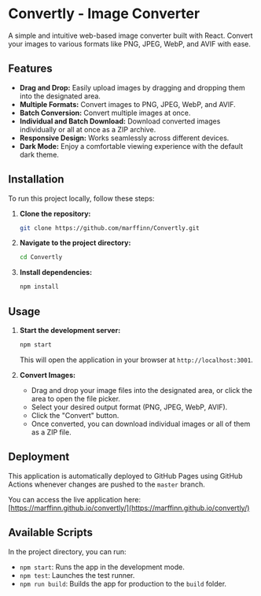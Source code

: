 # Convertly - Image Converter

A simple and intuitive web-based image converter built with React. Convert your images to various formats like PNG, JPEG, WebP, and AVIF with ease.

## Features

-   **Drag and Drop:** Easily upload images by dragging and dropping them into the designated area.
-   **Multiple Formats:** Convert images to PNG, JPEG, WebP, and AVIF.
-   **Batch Conversion:** Convert multiple images at once.
-   **Individual and Batch Download:** Download converted images individually or all at once as a ZIP archive.
-   **Responsive Design:** Works seamlessly across different devices.
-   **Dark Mode:** Enjoy a comfortable viewing experience with the default dark theme.

## Installation

To run this project locally, follow these steps:

1.  **Clone the repository:**
    ```bash
    git clone https://github.com/marffinn/Convertly.git
    ```
2.  **Navigate to the project directory:**
    ```bash
    cd Convertly
    ```
3.  **Install dependencies:**
    ```bash
    npm install
    ```

## Usage

1.  **Start the development server:**
    ```bash
    npm start
    ```
    This will open the application in your browser at `http://localhost:3001`.

2.  **Convert Images:**
    *   Drag and drop your image files into the designated area, or click the area to open the file picker.
    *   Select your desired output format (PNG, JPEG, WebP, AVIF).
    *   Click the "Convert" button.
    *   Once converted, you can download individual images or all of them as a ZIP file.

## Deployment

This application is automatically deployed to GitHub Pages using GitHub Actions whenever changes are pushed to the `master` branch.

You can access the live application here: [https://marffinn.github.io/convertly/](https://marffinn.github.io/convertly/)

## Available Scripts

In the project directory, you can run:

-   `npm start`: Runs the app in the development mode.
-   `npm test`: Launches the test runner.
-   `npm run build`: Builds the app for production to the `build` folder.
